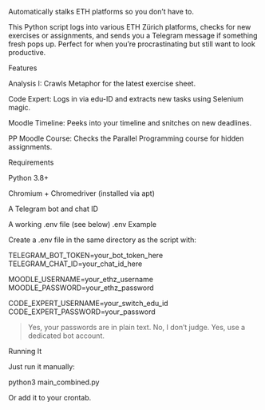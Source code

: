 Automatically stalks ETH platforms so you don’t have to.

This Python script logs into various ETH Zürich platforms, checks for new exercises or assignments, and sends you a Telegram message if something fresh pops up. Perfect for when you’re procrastinating but still want to look productive.

Features

Analysis I: Crawls Metaphor for the latest exercise sheet.

Code Expert: Logs in via edu-ID and extracts new tasks using Selenium magic.

Moodle Timeline: Peeks into your timeline and snitches on new deadlines.

PP Moodle Course: Checks the Parallel Programming course for hidden assignments.


Requirements

Python 3.8+

Chromium + Chromedriver (installed via apt)

A Telegram bot and chat ID

A working .env file (see below)
.env Example

Create a .env file in the same directory as the script with:

TELEGRAM_BOT_TOKEN=your_bot_token_here
TELEGRAM_CHAT_ID=your_chat_id_here

MOODLE_USERNAME=your_ethz_username
MOODLE_PASSWORD=your_ethz_password

CODE_EXPERT_USERNAME=your_switch_edu_id
CODE_EXPERT_PASSWORD=your_password

> Yes, your passwords are in plain text. No, I don’t judge. Yes, use a dedicated bot account.



Running It

Just run it manually:

python3 main_combined.py

Or add it to your crontab.
